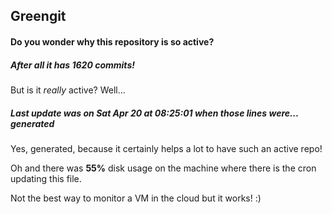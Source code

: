 ## Greengit

#### Do you wonder why this repository is so active?

##### After all it has 1620 commits!

But is it *really* active? Well...

##### Last update was on Sat Apr 20 at 08:25:01 when those lines were... generated

Yes, generated, because it certainly helps a lot to have such an active repo!

Oh and there was **55%** disk usage on the machine
where there is the cron updating this file.

Not the best way to monitor a VM in the cloud but it works! :)
